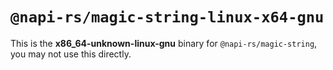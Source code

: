 # `@napi-rs/magic-string-linux-x64-gnu`

This is the **x86_64-unknown-linux-gnu** binary for `@napi-rs/magic-string`, you may not use this directly.

